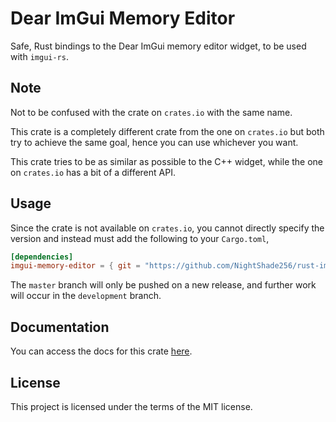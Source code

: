 # Dear ImGui Memory Editor

Safe, Rust bindings to the Dear ImGui memory editor widget, to be used with `imgui-rs`.

## Note

Not to be confused with the crate on `crates.io` with the same name.

This crate is a completely different crate from the one on `crates.io` but both
try to achieve the same goal, hence you can use whichever you want.

This crate tries to be as similar as possible to the C++ widget, while the one
on `crates.io` has a bit of a different API.

## Usage

Since the crate is not available on `crates.io`, you cannot directly specify the version
and instead must add the following to your `Cargo.toml`,

```toml
[dependencies]
imgui-memory-editor = { git = "https://github.com/NightShade256/rust-imgui-memory-editor" }
```

The `master` branch will only be pushed on a new release, and further work will
occur in the `development` branch.

## Documentation

You can access the docs for this crate [here](https://nightshade256.github.io/rust-imgui-memory-editor/imgui_memory_editor/index.html).

## License

This project is licensed under the terms of the MIT license.
